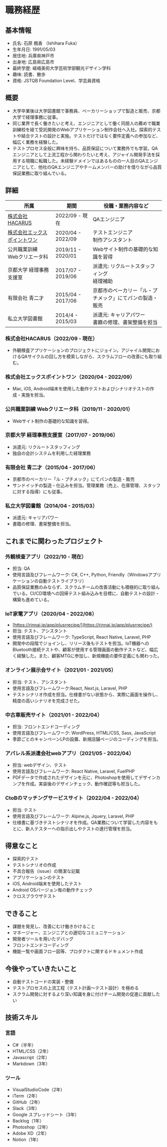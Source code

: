 # 職務経歴

## 基本情報

- 氏名: 石原 楓香 （Ishihara Fuka）
- 生年月日: 1991/05/03
- 居住地: 兵庫県神戸市  
- 出身地: 広島県広島市
- 最終学歴: 嵯峨美術大学芸術学部観光デザイン学科
- 趣味: 読書、散歩
- 資格: JSTQB Foundation Level、学芸員資格

## 概要

- 大学卒業後は大学図書館で事務員、ベーカリーショップで製造と販売、京都大学で経理事務に従事。
- 同じ業界で長く働きたいと考え、エンジニアとして働く同居人の薦めで職業訓練校を経て受託開発のWebアプリケーション制作会社へ入社。探索的テストや結合テストの設計と実施。テストだけではなく要件定義への参加など、幅広く業務を経験した。
- テストプロセス全般に興味を持ち、品質保証について業務外でも学習。QAエンジニアとして上流工程から関わりたいと考え、アジャイル開発手法を採用する現職に転職した。未経験ドメインではあるものの一人目のQAエンジニアとして、他社のQAエンジニアやチームメンバーの助けを借りながら品質保証業務に取り組んでいる。

## 詳細

| 所属 | 期間 | 役職・業務内容など |
| - | - | - |
| [株式会社HACARUS](https://hacarus.com/ja/) | 2022/09 - 現在 | QAエンジニア |
| [株式会社エックスポイントワン](https://x-point-1.net/) | 2020/04 - 2022/09 | テストエンジニア<br>制作アシスタント |
| 公共職業訓練<br>Webクリエータ科 | 2019/11 - 2020/01 | Webサイト制作の基礎的な知識を習得 |
| 京都大学 経理事務支援室 | 2017/07 - 2019/06 | 派遣元: リクルートスタッフィング<br>経理補助 |
| 有限会社 青二才 | 2015/04 - 2017/06 | 京都市のベーカリー「ル・プチメック」にてパンの製造・販売 |
| 私立大学図書館 | 2014/4 - 2015/03 | 派遣元: キャリアパワー<br>書籍の修理、書架整備を担当 |

### 株式会社HACARUS（2022/09 - 現在）

- 外観検査アプリケーションのプロジェクトにジョイン。アジャイル開発におけるQAサイクルの回し方を模索しながら、スクラムフローの改善にも取り組む。

### 株式会社エックスポイントワン（2020/04 - 2022/09）

- Mac, iOS, Android端末を使用した動作テストおよびシナリオテストの作成・実施を担当。

### 公共職業訓練 Webクリエータ科（2019/11 - 2020/01）

- Webサイト制作の基礎的な知識を習得。

### 京都大学 経理事務支援室（2017/07 - 2019/06）

- 派遣元: リクルートスタッフィング
- 独自の会計システムを利用した経理業務

### 有限会社 青二才（2015/04 - 2017/06）

- 京都市のベーカリー「ル・プチメック」にてパンの製造・販売
- サンドイッチの製造・仕込みを担当。管理業務（売上、在庫管理、スタッフに対する指導）にも従事。

### 私立大学図書館（2014/04 - 2015/03）

- 派遣元: キャリアパワー
- 書籍の修理、書架整備を担当。

## これまでに関わったプロジェクト

### 外観検査アプリ（2022/10 - 現在）

- 担当: QA
- 使用言語及びフレームワーク: C#, C++, Python, Friendly（Windowsアプリケーションの自動テストライブラリ）
- 品質保証業務のみならず、スクラムチームの改善活動にも積極的に取り組んでいる。CI/CD環境への回帰テスト組み込みを目標に、自動テストの設計・構築も進めている。

### IoT家電アプリ（2020/04 - 2022/08）

- [https://rinnai.jp/app/plusrrecipe/](https://rinnai.jp/app/plusrrecipe/)
- 担当: テスト、アシスタント
- 使用言語及びフレームワーク: TypeScript, React Native, Laravel, PHP 
- 開発中の段階でジョインし、リリース後もテストを担当。IoT機器へのBluetooth接続テストや、顧客が使用する管理画面の動作テストなど、幅広く経験した。また、顧客MTGに参加し、新規機能の要件定義にも関わった。

### オンライン展示会サイト（2021/01 - 2021/05）

- 担当: テスト、アシスタント
- 使用言語及びフレームワーク:React, Next.js, Laravel, PHP
- テストシナリオ作成を担当。仕様書がない状態から、実際に画面を操作し、精度の高いシナリオを完成させた。

### 中古車販売サイト（2021/01 - 2022/04）

- 担当: フロントエンドコーディング
- 使用言語及びフレームワーク: WordPress, HTML/CSS, Sass, JavaScript
- 季節ごとのキャンペーンLPの設置、新規店舗ページのコーディングを担当。

### アパレル系派遣会社webアプリ（2021/05 - 2022/04）

- 担当: webデザイン、テスト
- 使用言語及びフレームワーク: React Native, Laravel, FuelPHP
- PDFデータで作成されたデザインを元に、Photoshopを使用してデザインカンプを作成。実装後のデザインチェック、動作確認等も担当した。

### CtoBのマッチングサービスサイト（2022/04 - 2022/04）

- 担当: テスト
- 使用言語及びフレームワーク: Alpine.js, Jquery, Laravel, PHP
- 仕様書に基づきテストシナリオを作成。QA業務について学習した内容をもとに、新人テスターへの指示出しやテストの進行管理を担当。

<!-- ## 副業で担当していた案件

### 着物レンタルサイトの保守（2021/03 - 2022/04）

- 和装プロデュース会社の関連Webサイト。顧客の要望をヒアリングした上でwelcartプラグインを導入し、商品の受注をサイト上で行えるよう改修した。
- 使用言語及びフレームワーク: HTML/CSS, JavaScript, WordPress
- 担当: 開発、保守・運用

### アパレルサイトの企画・運用（2020/03 - 2022/04）

- [http://lala-okamoto.com/](http://lala-okamoto.com/)
- 個人でアパレルブランドを運営している友人のポートフォリオサイト
- 担当: 企画、開発、保守・運用、デザイン
- 使用言語及びフレームワーク: Nuxt.js, microCMS -->

## 得意なこと

- 探索的テスト
- テストシナリオの作成
- 不具合報告（issue）の簡潔な記載
- アプリケーションのテスト
- iOS, Android端末を使用したテスト
- Android OSバージョン毎の動作チェック
- クロスブラウザテスト

## できること

- 課題を発見し、改善にむけ働きかけること
- マネージャー、エンジニアとの適切なコミュニケーション
- 開発者ツールを用いたデバッグ
- フロントエンドコーディング
- 機能一覧や画面フロー図等、プロダクトに関するドキュメント作成

## 今後やっていきたいこと

- 自動テストコードの実装・整備
- テストプロセスの上流工程（テスト計画〜テスト設計）を極める
- スクラム開発に対するより深い知識を身に付けチーム開発の促進に貢献したい

## 技術スキル

### 言語

- C#（半年）
- HTML/CSS（2年）
- Javascript（2年）
- Markdown（3年）

### ツール

- VisualStudioCode（2年）
- iTerm（2年）
- GitHub（2年）
- Slack（3年）
- Google スプレッドシート（3年）
- Backlog（1年）
- Photoshop（2年）
- Adobe XD（2年）
- Notion（1年）

<!-- ### フレームワーク

- Nuxt.js（2年）
- WordPress（1年） -->
